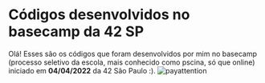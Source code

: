 # Códigos desenvolvidos no basecamp da 42 SP
Olá! Esses são os códigos que foram desenvolvidos por mim no basecamp (processo seletivo da escola, mais conhecido como pscina, só que online)
iniciado em **04/04/2022** da 42 São Paulo :).
![payattention](https://www.dreamstime.com/programming-technology-concept-creative-glowing-circuit-coding-background-d-rendering-image146634855)
